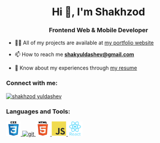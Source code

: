 <h1 align="center">Hi 👋, I'm Shakhzod</h1>
<h3 align="center">Frontend Web & Mobile Developer</h3>

- 👨‍💻 All of my projects are available at [my portfolio website](https://shakhzodyuldashev.web.app/)

- 📫 How to reach me **shakyuldashev@gmail.com**

- 📄 Know about my experiences through [my resume](https://shakhzodyuldashev.web.app/assets/Shakhzod_Yuldashev_CV-C6pT5Qhd.pdf)

<h3 align="left">Connect with me:</h3>
<p align="left">
<a href="https://linkedin.com/in/shakhzod yuldashev" target="blank"><img align="center" src="https://raw.githubusercontent.com/rahuldkjain/github-profile-readme-generator/master/src/images/icons/Social/linked-in-alt.svg" alt="shakhzod yuldashev" height="30" width="40" /></a>
</p>

<h3 align="left">Languages and Tools:</h3>
<p align="left"> <a href="https://www.w3schools.com/css/" target="_blank" rel="noreferrer"> <img src="https://raw.githubusercontent.com/devicons/devicon/master/icons/css3/css3-original-wordmark.svg" alt="css3" width="40" height="40"/> </a> <a href="https://git-scm.com/" target="_blank" rel="noreferrer"> <img src="https://www.vectorlogo.zone/logos/git-scm/git-scm-icon.svg" alt="git" width="40" height="40"/> </a> <a href="https://www.w3.org/html/" target="_blank" rel="noreferrer"> <img src="https://raw.githubusercontent.com/devicons/devicon/master/icons/html5/html5-original-wordmark.svg" alt="html5" width="40" height="40"/> </a> <a href="https://developer.mozilla.org/en-US/docs/Web/JavaScript" target="_blank" rel="noreferrer"> <img src="https://raw.githubusercontent.com/devicons/devicon/master/icons/javascript/javascript-original.svg" alt="javascript" width="40" height="40"/> </a> <a href="https://reactjs.org/" target="_blank" rel="noreferrer"> <img src="https://raw.githubusercontent.com/devicons/devicon/master/icons/react/react-original-wordmark.svg" alt="react" width="40" height="40"/> </a> </p>
